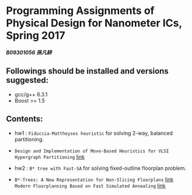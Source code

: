 # Programming Assignments of Physical Design for Nanometer ICs, Spring 2017
***B09301056 孫凡耕***

## Followings should be installed and versions suggested:
- gcc/g++ 6.3.1
- Boost >= 1.5

## Contents:
- hw1 : `Fiduccia-Mattheyses heuristic` for solving 2-way, balanced partitioning.  
* `Design and Implementation of Move-Based Heuristics for VLSI Hypergraph Partitioning` 
[link](http://web.eecs.umich.edu/~imarkov/pubs/jour/j004.pdf)

- hw2 : `B* tree with Fast-SA` for solving fixed-outline floorplan problem.
* `B*-Trees: A New Representation for Non-Slicing Floorplans` 
[link](http://ieeexplore.ieee.org/stamp/stamp.jsp?arnumber=855354)
  `Modern Floorplanning Based on Fast Simulated Annealing`
[link](http://cc.ee.ntu.edu.tw/~ywchang/Papers/ispd05-floorplanning.pdf)
